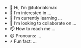- 👋 Hi, I’m @tutorialsmax
- 👀 I’m interested in ...
- 🌱 I’m currently learning ...
- 💞️ I’m looking to collaborate on ...
- 📫 How to reach me ...
- 😄 Pronouns: ...
- ⚡ Fun fact: ...

<!---
tutorialsmax/tutorialsmax is a ✨ special ✨ repository because its `README.md` (this file) appears on your GitHub profile.
You can click the Preview link to take a look at your changes.
--->
